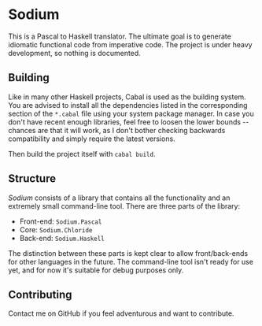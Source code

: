 # Sodium

This is a Pascal to Haskell translator. The ultimate goal is to generate
idiomatic functional code from imperative code. The project is under heavy
development, so nothing is documented.


## Building

Like in many other Haskell projects, Cabal is used as the building system. You
are advised to install all the dependencies listed in the corresponding section
of the `*.cabal` file using your system package manager. In case you don't have
recent enough libraries, feel free to loosen the lower bounds -- chances are
that it will work, as I don't bother checking backwards compatibility and simply
require the latest versions.

Then build the project itself with `cabal build`.


## Structure

*Sodium* consists of a library that contains all the functionality and an
extremely small command-line tool. There are three parts of the library:

* Front-end: `Sodium.Pascal`
* Core: `Sodium.Chloride`
* Back-end: `Sodium.Haskell`

The distinction between these parts is kept clear to allow front/back-ends for
other languages in the future. The command-line tool isn't ready for use yet,
and for now it's suitable for debug purposes only.


## Contributing

Contact me on GitHub if you feel adventurous and want to contribute.
